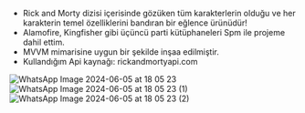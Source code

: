 - Rick and Morty dizisi içerisinde gözüken tüm karakterlerin olduğu ve her karakterin temel özelliklerini bandıran bir eğlence ürünüdür!
- Alamofire, Kingfisher gibi üçüncü parti kütüphaneleri Spm ile projeme dahil ettim.
- MVVM mimarisine uygun bir şekilde inşaa edilmiştir.
- Kullandığım Api kaynağı: rickandmortyapi.com
  
![WhatsApp Image 2024-06-05 at 18 05 23](https://github.com/berke99/RickAndMortyApi/assets/171576493/3d9469e3-7e26-4518-8ac5-a382fd332a28)
![WhatsApp Image 2024-06-05 at 18 05 23 (1)](https://github.com/berke99/RickAndMortyApi/assets/171576493/706fc318-d07f-4642-9028-fabf6c991e4e)
![WhatsApp Image 2024-06-05 at 18 05 23 (2)](https://github.com/berke99/RickAndMortyApi/assets/171576493/e6ca7ed5-8560-4ed0-be29-64af95268a68)
